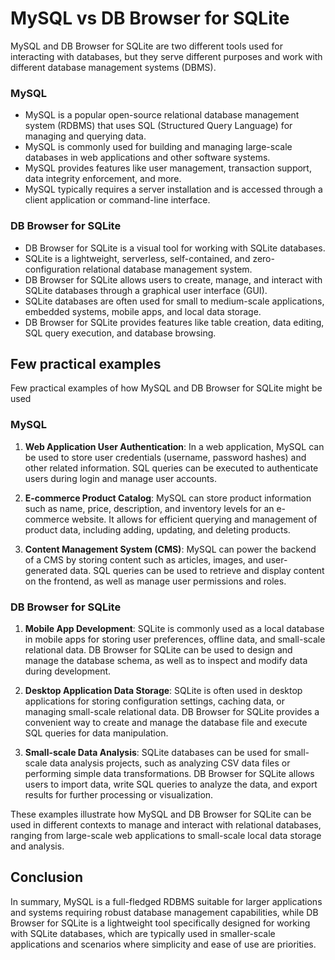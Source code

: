 # MySQL  vs DB Browser for SQLite 


MySQL and DB Browser for SQLite are two different tools used for interacting with databases, but they serve different purposes and work with different database management systems (DBMS).

### MySQL
   - MySQL is a popular open-source relational database management system (RDBMS) that uses SQL (Structured Query Language) for managing and querying data.
   - MySQL is commonly used for building and managing large-scale databases in web applications and other software systems.
   - MySQL provides features like user management, transaction support, data integrity enforcement, and more.
   - MySQL typically requires a server installation and is accessed through a client application or command-line interface.

### DB Browser for SQLite
   - DB Browser for SQLite is a visual tool for working with SQLite databases.
   - SQLite is a lightweight, serverless, self-contained, and zero-configuration relational database management system.
   - DB Browser for SQLite allows users to create, manage, and interact with SQLite databases through a graphical user interface (GUI).
   - SQLite databases are often used for small to medium-scale applications, embedded systems, mobile apps, and local data storage.
   - DB Browser for SQLite provides features like table creation, data editing, SQL query execution, and database browsing.

## Few practical examples
Few practical examples of how MySQL and DB Browser for SQLite might be used

### MySQL

1. **Web Application User Authentication**: In a web application, MySQL can be used to store user credentials (username, password hashes) and other related information. SQL queries can be executed to authenticate users during login and manage user accounts.

2. **E-commerce Product Catalog**: MySQL can store product information such as name, price, description, and inventory levels for an e-commerce website. It allows for efficient querying and management of product data, including adding, updating, and deleting products.

3. **Content Management System (CMS)**: MySQL can power the backend of a CMS by storing content such as articles, images, and user-generated data. SQL queries can be used to retrieve and display content on the frontend, as well as manage user permissions and roles.

### DB Browser for SQLite

1. **Mobile App Development**: SQLite is commonly used as a local database in mobile apps for storing user preferences, offline data, and small-scale relational data. DB Browser for SQLite can be used to design and manage the database schema, as well as to inspect and modify data during development.

2. **Desktop Application Data Storage**: SQLite is often used in desktop applications for storing configuration settings, caching data, or managing small-scale relational data. DB Browser for SQLite provides a convenient way to create and manage the database file and execute SQL queries for data manipulation.

3. **Small-scale Data Analysis**: SQLite databases can be used for small-scale data analysis projects, such as analyzing CSV data files or performing simple data transformations. DB Browser for SQLite allows users to import data, write SQL queries to analyze the data, and export results for further processing or visualization.

These examples illustrate how MySQL and DB Browser for SQLite can be used in different contexts to manage and interact with relational databases, ranging from large-scale web applications to small-scale local data storage and analysis.

## Conclusion
In summary, MySQL is a full-fledged RDBMS suitable for larger applications and systems requiring robust database management capabilities, while DB Browser for SQLite is a lightweight tool specifically designed for working with SQLite databases, which are typically used in smaller-scale applications and scenarios where simplicity and ease of use are priorities.